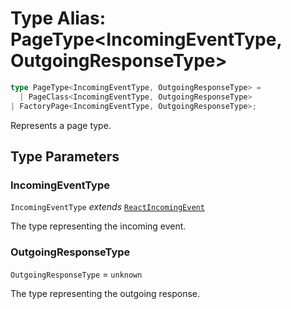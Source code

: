 # Type Alias: PageType\<IncomingEventType, OutgoingResponseType\>

```ts
type PageType<IncomingEventType, OutgoingResponseType> = 
  | PageClass<IncomingEventType, OutgoingResponseType>
| FactoryPage<IncomingEventType, OutgoingResponseType>;
```

Represents a page type.

## Type Parameters

### IncomingEventType

`IncomingEventType` *extends* [`ReactIncomingEvent`](ReactIncomingEvent.md)

The type representing the incoming event.

### OutgoingResponseType

`OutgoingResponseType` = `unknown`

The type representing the outgoing response.
